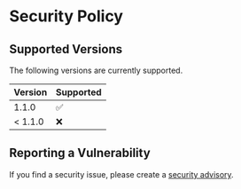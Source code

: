 # Security Policy

## Supported Versions

The following versions are currently supported.

| Version | Supported          |
| ------- | ------------------ |
| 1.1.0   | :white_check_mark: |
| < 1.1.0 | :x:                |

## Reporting a Vulnerability

If you find a security issue, please create a [security advisory](security/advisories).